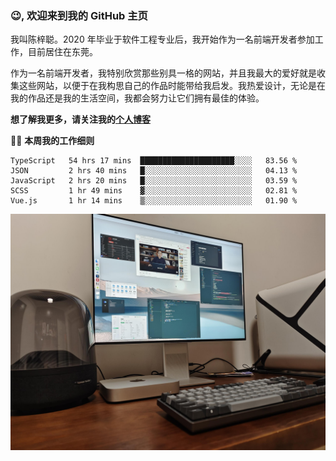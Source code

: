 ### 😉, 欢迎来到我的 GitHub 主页

我叫陈梓聪。2020 年毕业于软件工程专业后，我开始作为一名前端开发者参加工作，目前居住在东莞。

作为一名前端开发者，我特别欣赏那些别具一格的网站，并且我最大的爱好就是收集这些网站，以便于在我构思自己的作品时能带给我启发。我热爱设计，无论是在我的作品还是我的生活空间，我都会努力让它们拥有最佳的体验。

**想了解我更多，请关注我的[个人博客](https://leoku.top)**

🧑‍💻 **本周我的工作细则**
<!--START_SECTION:waka-->
```text
TypeScript   54 hrs 17 mins  █████████████████████░░░░   83.56 % 
JSON         2 hrs 40 mins   █░░░░░░░░░░░░░░░░░░░░░░░░   04.13 % 
JavaScript   2 hrs 20 mins   █░░░░░░░░░░░░░░░░░░░░░░░░   03.59 % 
SCSS         1 hr 49 mins    ▓░░░░░░░░░░░░░░░░░░░░░░░░   02.81 % 
Vue.js       1 hr 14 mins    ▒░░░░░░░░░░░░░░░░░░░░░░░░   01.90 % 
```
<!--END_SECTION:waka-->

![desktop](./mine.jpg)
